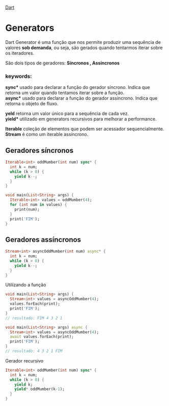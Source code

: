 [Dart](https://github.com/leofds/flutter-class/blob/master/dart/README.md)

# Generators

Dart Generator é uma função que nos permite produzir uma sequência de valores **sob demanda**, ou seja, são gerados quando tentarmos iterar sobre os iteradores.

São dois tipos de geradores: **Síncronos , Assíncronos**

### keywords:

**sync\*** usado para declarar a função do gerador síncrono. Indica que retorna um valor quando tentamos iterar sobre a função.\
**async\*** usado para declarar a função do gerador assíncrono. Indica que retorna o objeto de fluxo.

**yeld** retorna um valor único para a sequência de cada vez.\
**yield\*** utilizado em generators recursivos para melhorar a performance.

**Iterable** coleção de elementos que podem ser acessador sequencialmente. \
**Stream** é como um iterable assíncrono.

## Geradores síncronos

```dart
Iterable<int> oddMumber(int num) sync* {
  int k = num;
  while (k > 0) {
    yield k--;
  }
}
```

```dart
void main(List<String> args) {
  Iterable<int> values = oddMumber(4);
  for (int num in values) {
    print(num);
  }
  print('FIM');
}
```

## Geradores assíncronos

```dart
Stream<int> asyncOddMumber(int num) async* {
  int k = num;
  while (k > 0) {
    yield k--;
  }
}
```

Utilizando a função

```dart
void main(List<String> args) {
  Stream<int> values = asyncOddMumber(4);
  values.forEach(print);
  print('FIM');
}
// resultado: FIM 4 3 2 1
```

```dart
void main(List<String> args) async {
  Stream<int> values = asyncOddMumber(4);
  await values.forEach(print);
  print('FIM');
}
// resultado: 4 3 2 1 FIM
```

Gerador recursivo

```dart
Iterable<int> oddMumber(int num) sync* {
  int k = num;
  while (k > 0) {
    yield k;
    yield* oddMumber(k-1);
  }
}
```
